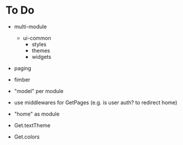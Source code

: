 # To Do

* multi-module
  * ui-common
    * styles
    * themes
    * widgets
* paging
* fimber

* "model" per module
* use middlewares for GetPages (e.g. is user auth? to redirect home)
* "home" as module
* Get.textTheme
* Get.colors
